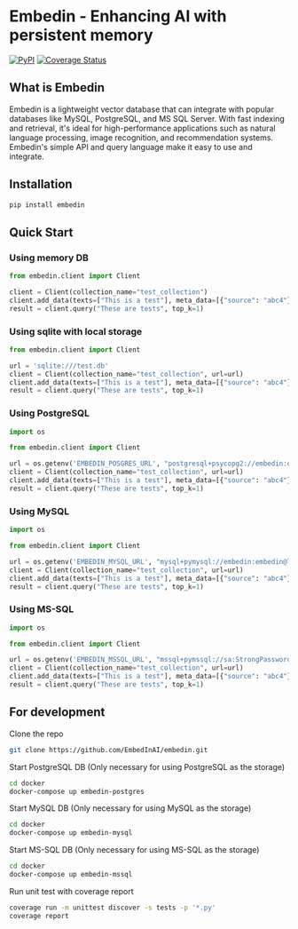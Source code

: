 # Embedin - Enhancing AI with persistent memory
[![PyPI](https://img.shields.io/pypi/v/embedin?label=embedin)](https://pypi.org/project/embedin/)
[![Coverage Status](https://coveralls.io/repos/github/EmbedInAI/EmbedInDB/badge.svg)](https://coveralls.io/github/EmbedInAI/EmbedInDB)

## What is Embedin
Embedin is a lightweight vector database that can integrate with popular databases like MySQL, PostgreSQL, and MS SQL Server. With fast indexing and retrieval, it's ideal for high-performance applications such as natural language processing, image recognition, and recommendation systems. Embedin's simple API and query language make it easy to use and integrate. 

## Installation
```bash
pip install embedin
```

## Quick Start
### Using memory DB
```python
from embedin.client import Client

client = Client(collection_name="test_collection")
client.add_data(texts=["This is a test"], meta_data=[{"source": "abc4"}])
result = client.query("These are tests", top_k=1)
```

### Using sqlite with local storage
```python
from embedin.client import Client

url = 'sqlite:///test.db'
client = Client(collection_name="test_collection", url=url)
client.add_data(texts=["This is a test"], meta_data=[{"source": "abc4"}])
result = client.query("These are tests", top_k=1)
```

### Using PostgreSQL
```python
import os

from embedin.client import Client

url = os.getenv('EMBEDIN_POSGRES_URL', "postgresql+psycopg2://embedin:embedin@localhost/embedin_db")
client = Client(collection_name="test_collection", url=url)
client.add_data(texts=["This is a test"], meta_data=[{"source": "abc4"}])
result = client.query("These are tests", top_k=1)
```

### Using MySQL
```python
import os

from embedin.client import Client

url = os.getenv('EMBEDIN_MYSQL_URL', "mysql+pymysql://embedin:embedin@localhost/embedin_db")
client = Client(collection_name="test_collection", url=url)
client.add_data(texts=["This is a test"], meta_data=[{"source": "abc4"}])
result = client.query("These are tests", top_k=1)
```

### Using MS-SQL
```python
import os

from embedin.client import Client

url = os.getenv('EMBEDIN_MSSQL_URL', "mssql+pymssql://sa:StrongPassword123@localhost/tempdb")
client = Client(collection_name="test_collection", url=url)
client.add_data(texts=["This is a test"], meta_data=[{"source": "abc4"}])
result = client.query("These are tests", top_k=1)
```

## For development

Clone the repo
```bash
git clone https://github.com/EmbedInAI/embedin.git
```

Start PostgreSQL DB (Only necessary for using PostgreSQL as the storage)
```bash
cd docker
docker-compose up embedin-postgres
```

Start MySQL DB (Only necessary for using MySQL as the storage)
```bash
cd docker
docker-compose up embedin-mysql
```

Start MS-SQL DB (Only necessary for using MS-SQL as the storage)
```bash
cd docker
docker-compose up embedin-mssql
```

Run unit test with coverage report
```bash
coverage run -m unittest discover -s tests -p '*.py'
coverage report
```